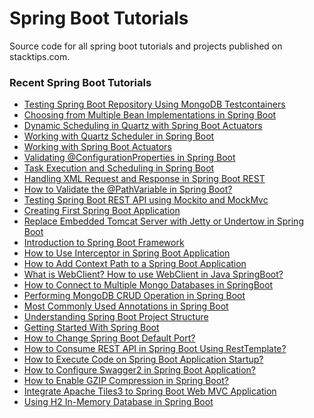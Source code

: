 # Spring Boot Tutorials

Source code for all spring boot tutorials and projects published on stacktips.com. 

### Recent Spring Boot Tutorials

<!-- BLOG-POST-LIST:START -->
- [Testing Spring Boot Repository Using MongoDB Testcontainers](https://stacktips.com/articles/testing-spring-boot-repository-using-mongodb-testcontainers)
- [Choosing from Multiple Bean Implementations in Spring Boot](https://stacktips.com/articles/choose-from-multiple-bean-types-springboot)
- [Dynamic Scheduling in Quartz with Spring Boot Actuators](https://stacktips.com/articles/dynamic-scheduling-in-quartz-with-spring-boot-actuators)
- [Working with Quartz Scheduler in Spring Boot](https://stacktips.com/articles/working-with-quartz-scheduler-in-spring-boot)
- [Working with Spring Boot Actuators](https://stacktips.com/articles/working-with-spring-boot-actuators)
- [Validating @ConfigurationProperties in Spring Boot](https://stacktips.com/articles/validating-configurationproperties-in-spring-boot)
- [Task Execution and Scheduling in Spring Boot](https://stacktips.com/articles/task-execution-and-scheduling-in-spring-boot)
- [Handling XML Request and Response in Spring Boot REST](https://stacktips.com/articles/handling-xml-request-and-response-in-spring-boot-rest)
- [How to Validate the @PathVariable in Spring Boot?](https://stacktips.com/articles/how-to-validate-the-pathvariable-in-spring-boot)
- [Testing Spring Boot REST API using Mockito and MockMvc](https://stacktips.com/courses/spring-boot-for-beginners/testing-spring-boot-using-mockito-and-mockmvc)
- [Creating First Spring Boot Application](https://stacktips.com/courses/spring-boot-for-beginners/creating-first-spring-boot-project)
- [Replace Embedded Tomcat Server with Jetty or Undertow in Spring Boot](https://stacktips.com/articles/replace-tomcat-with-jetty-or-undertow-in-spring-boot)
- [Introduction to Spring Boot Framework](https://stacktips.com/courses/spring-boot-for-beginners/introduction-to-spring-boot-framework)
- [How to Use Interceptor in Spring Boot Application](https://stacktips.com/articles/how-to-use-interceptor-in-spring-boot)
- [How to Add Context Path to a Spring Boot Application](https://stacktips.com/articles/add-context-path-to-a-spring-boot-application)
- [What is WebClient? How to use WebClient in Java SpringBoot?](https://stacktips.com/articles/what-is-webclient-how-to-use-webclient-in-java-springboot)
- [How to Connect to Multiple Mongo Databases in SpringBoot](https://stacktips.com/articles/how-to-connect-to-multiple-mongo-databases-in-springboot)
- [Performing MongoDB CRUD Operation in Spring Boot](https://stacktips.com/articles/mongodb-crud-operation-in-spring-boot)
- [Most Commonly Used Annotations in Spring Boot](https://stacktips.com/articles/spring-boot-annotations)
- [Understanding Spring Boot Project Structure](https://stacktips.com/articles/spring-boot-project-structure)
- [Getting Started With Spring Boot](https://stacktips.com/articles/getting-started-with-spring-boot)
- [How to Change Spring Boot Default Port?](https://stacktips.com/articles/how-to-change-spring-boot-default-port)
- [How to Consume REST API in Spring Boot Using RestTemplate?](https://stacktips.com/articles/calling-rest-services-using-resttemplate)
- [How to Execute Code on Spring Boot Application Startup?](https://stacktips.com/articles/how-to-execute-code-on-spring-boot-application-startup)
- [How to Configure Swagger2 in Spring Boot Application?](https://stacktips.com/articles/how-to-configure-swagger2-in-spring-boot-application)
- [How to Enable GZIP Compression in Spring Boot?](https://stacktips.com/articles/enable-gzip-compression-for-spring-boot-response)
- [Integrate Apache Tiles3 to Spring Boot Web MVC Application](https://stacktips.com/articles/integrate-tiles3-to-spring-boot)
- [Using H2 In-Memory Database in Spring Boot](https://stacktips.com/articles/using-h2-in-memory-database-in-spring-boot)
<!-- BLOG-POST-LIST:END -->

